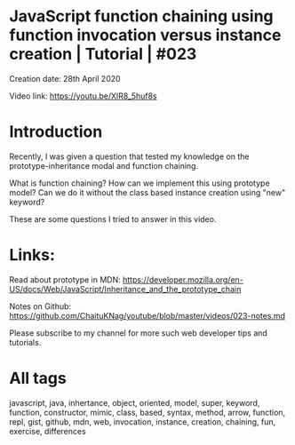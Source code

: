 # JavaScript function chaining using function invocation versus instance creation | Tutorial | #023

Creation date: 28th April 2020

Video link: https://youtu.be/XlR8_5huf8s

# Introduction

Recently, I was given a question that tested my knowledge on the prototype-inheritance modal and function chaining.

What is function chaining? How can we implement this using prototype model? Can we do it without the class based instance creation using "new" keyword?

These are some questions I tried to answer in this video.

# Links: 

Read about prototype in MDN: https://developer.mozilla.org/en-US/docs/Web/JavaScript/Inheritance_and_the_prototype_chain

Notes on Github: https://github.com/ChaituKNag/youtube/blob/master/videos/023-notes.md

Please subscribe to my channel for more such web developer tips and tutorials.

# All tags

javascript, java, inhertance, object, oriented, model, super, keyword, function, constructor, mimic, class, based, syntax, method, arrow, function, repl, gist, github, mdn, web, invocation, instance, creation, chaining, fun, exercise, differences

